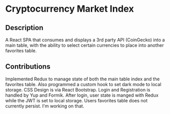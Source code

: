 # Cryptocurrency Market Index

## Description
A React SPA that consumes and displays a 3rd party API (CoinGecko) into a main table, with the ability to select certain currencies to place into another favorites table. 

## Contributions
Implemented Redux to manage state of both the main table index and the favorites table. Also programmed a custom hook to set dark mode to local storage. CSS Design is via React Bootstrap. Login and Registration is handled by Yup and Formik. After login, user state is manged with Redux while the JWT is set to local storage.  Users favorites table does not currently persist. I'm working on that.
